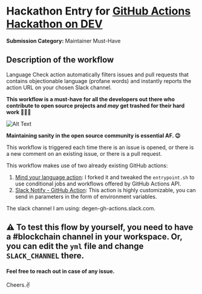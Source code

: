 # Hackathon Entry for [GitHub Actions Hackathon on DEV](https://dev.to/devteam/announcing-the-github-actions-hackathon-on-dev-3ljn)
**Submission Category:** 
Maintainer Must-Have

## Description of the workflow
Language Check action automatically filters issues and pull requests that contains objectionable language (profane words) and instantly reports the action URL on your chosen Slack channel. 

**This workflow is a must-have for all the developers out there who contribute to open source projects and *may* get trashed for their hard work 
🤦🏻‍♀️**

![Alt Text](https://tenor.com/view/paul-rudd-sigh-gif-5394064.gif)

**Maintaining sanity in the open source community is essential AF. 😉**

This workflow is triggered each time there is an issue is opened, or there is a new comment on an existing issue, or there is a pull request.

This workflow makes use of two already existing GitHub actions:
1. [Mind your language action](https://github.com/tailaiw/mind-your-language-action): I forked it and tweaked the `entrypoint.sh` to use conditional jobs and workflows offered by GitHub Actions API. 
2. [Slack Notify - GitHub Action](https://github.com/marketplace/actions/slack-notify): This action is highly customizable, you can send in parameters in the form of environment variables.

The slack channel I am using: degen-gh-actions.slack.com. 

⚠️ To test this flow by yourself, you need to have a #blockchain channel in your workspace. Or, you can edit the `yml` file and change `SLACK_CHANNEL` there.
---

#### Feel free to reach out in case of any issue.

Cheers.✌️
